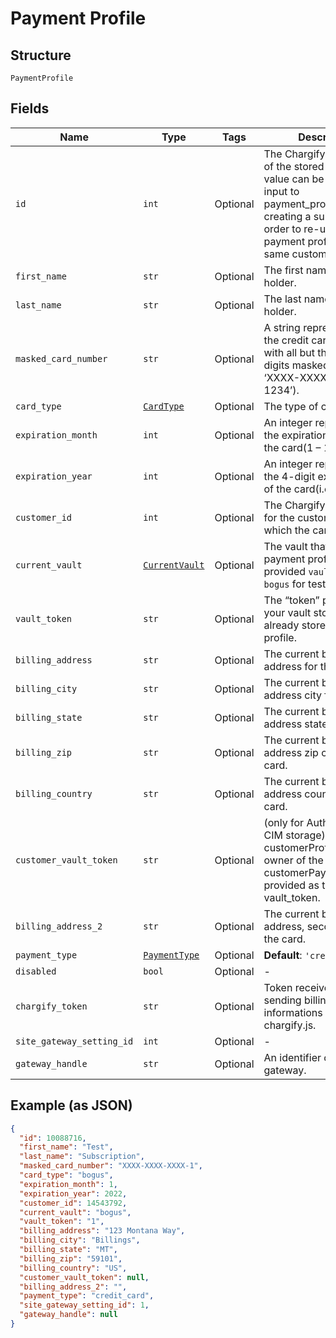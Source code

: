 
# Payment Profile

## Structure

`PaymentProfile`

## Fields

| Name | Type | Tags | Description |
|  --- | --- | --- | --- |
| `id` | `int` | Optional | The Chargify-assigned ID of the stored card. This value can be used as an input to payment_profile_id when creating a subscription, in order to re-use a stored payment profile for the same customer. |
| `first_name` | `str` | Optional | The first name of the card holder. |
| `last_name` | `str` | Optional | The last name of the card holder. |
| `masked_card_number` | `str` | Optional | A string representation of the credit card number with all but the last 4 digits masked with X’s (i.e. ‘XXXX-XXXX-XXXX-1234’). |
| `card_type` | [`CardType`](../../doc/models/card-type.md) | Optional | The type of card used. |
| `expiration_month` | `int` | Optional | An integer representing the expiration month of the card(1 – 12). |
| `expiration_year` | `int` | Optional | An integer representing the 4-digit expiration year of the card(i.e. ‘2012’). |
| `customer_id` | `int` | Optional | The Chargify-assigned id for the customer record to which the card belongs. |
| `current_vault` | [`CurrentVault`](../../doc/models/current-vault.md) | Optional | The vault that stores the payment profile with the provided `vault_token`. Use `bogus` for testing. |
| `vault_token` | `str` | Optional | The “token” provided by your vault storage for an already stored payment profile. |
| `billing_address` | `str` | Optional | The current billing street address for the card. |
| `billing_city` | `str` | Optional | The current billing address city for the card. |
| `billing_state` | `str` | Optional | The current billing address state for the card. |
| `billing_zip` | `str` | Optional | The current billing address zip code for the card. |
| `billing_country` | `str` | Optional | The current billing address country for the card. |
| `customer_vault_token` | `str` | Optional | (only for Authorize.Net CIM storage): the customerProfileId for the owner of the customerPaymentProfileId provided as the vault_token. |
| `billing_address_2` | `str` | Optional | The current billing street address, second line, for the card. |
| `payment_type` | [`PaymentType`](../../doc/models/payment-type.md) | Optional | **Default**: `'credit_card'` |
| `disabled` | `bool` | Optional | - |
| `chargify_token` | `str` | Optional | Token received after sending billing informations using chargify.js. |
| `site_gateway_setting_id` | `int` | Optional | - |
| `gateway_handle` | `str` | Optional | An identifier of connected gateway. |

## Example (as JSON)

```json
{
  "id": 10088716,
  "first_name": "Test",
  "last_name": "Subscription",
  "masked_card_number": "XXXX-XXXX-XXXX-1",
  "card_type": "bogus",
  "expiration_month": 1,
  "expiration_year": 2022,
  "customer_id": 14543792,
  "current_vault": "bogus",
  "vault_token": "1",
  "billing_address": "123 Montana Way",
  "billing_city": "Billings",
  "billing_state": "MT",
  "billing_zip": "59101",
  "billing_country": "US",
  "customer_vault_token": null,
  "billing_address_2": "",
  "payment_type": "credit_card",
  "site_gateway_setting_id": 1,
  "gateway_handle": null
}
```

